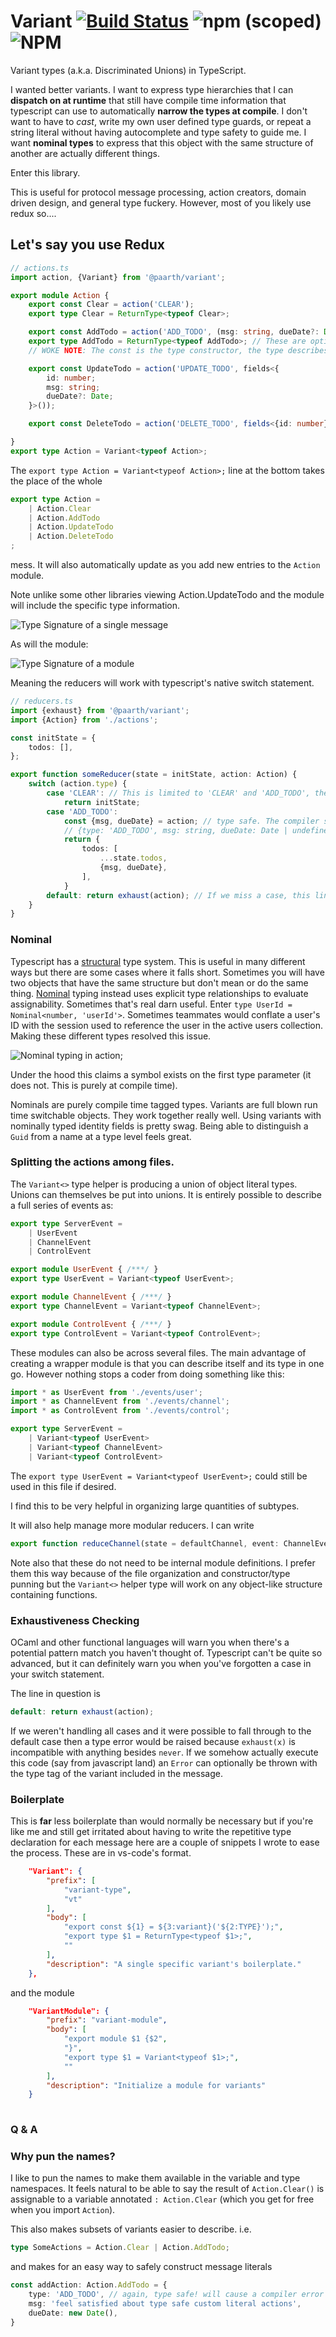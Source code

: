 # Variant [![Build Status](https://travis-ci.com/paarthenon/variant.svg?branch=master)](https://travis-ci.com/paarthenon/variant) ![npm (scoped)](https://img.shields.io/npm/v/@paarth/variant) ![NPM](https://img.shields.io/npm/l/@paarth/variant)
Variant types (a.k.a. Discriminated Unions) in TypeScript.

I wanted better variants. I want to express type hierarchies that I can **dispatch on at runtime** that still have compile time information that typescript can use to automatically **narrow the types at compile**. I don't want to have to *cast*, write my own user defined type guards, or repeat a string literal without having autocomplete and type safety to guide me. I want **nominal types** to express that this object with the same structure of another are actually different things.

Enter this library.

This is useful for protocol message processing, action creators, domain driven design, and general type fuckery. However, most of you likely use redux so....

## Let's say you use Redux

```typescript
// actions.ts
import action, {Variant} from '@paarth/variant';

export module Action {
    export const Clear = action('CLEAR');
    export type Clear = ReturnType<typeof Clear>; 

    export const AddTodo = action('ADD_TODO', (msg: string, dueDate?: Date) => ({msg, dueDate}));
    export type AddTodo = ReturnType<typeof AddTodo>; // These are optional but convenient. 
    // WOKE NOTE: The const is the type constructor, the type describes the generated object

    export const UpdateTodo = action('UPDATE_TODO', fields<{
        id: number;
        msg: string;
        dueDate?: Date;
    }>());

    export const DeleteTodo = action('DELETE_TODO', fields<{id: number}>({id: -1}))

}
export type Action = Variant<typeof Action>;
```
The `export type Action = Variant<typeof Action>;` line at the bottom takes the place of the whole
```typescript
export type Action =
    | Action.Clear
    | Action.AddTodo
    | Action.UpdateTodo
    | Action.DeleteTodo
;
```
mess. It will also automatically update as you add new entries to the `Action` module.

Note unlike some other libraries viewing Action.UpdateTodo and the module will include the specific type information. 

![Type Signature of a single message](docs/intellisense.png)

As will the module: 

![Type Signature of a module](docs/module_intellisense.png)

Meaning the reducers will work with typescript's native switch statement.


```typescript
// reducers.ts
import {exhaust} from '@paarth/variant';
import {Action} from './actions';

const initState = {
    todos: [],
};

export function someReducer(state = initState, action: Action) {
    switch (action.type) {
        case 'CLEAR': // This is limited to 'CLEAR' and 'ADD_TODO', the type tags in actions.
            return initState;
        case 'ADD_TODO':
            const {msg, dueDate} = action; // type safe. The compiler sees action as
            // {type: 'ADD_TODO', msg: string, dueDate: Date | undefined}
            return {
                todos: [
                    ...state.todos,
                    {msg, dueDate},
                ],
            }
        default: return exhaust(action); // If we miss a case, this line will error
    }
}
```

### Nominal

Typescript has a [structural](https://www.typescriptlang.org/docs/handbook/type-compatibility.html) type system. This is useful in many different ways but there are some cases where it falls short. Sometimes you will have two objects that have the same structure but don't mean or do the same thing. [Nominal](https://www.wikiwand.com/en/Nominal_type_system) typing instead uses explicit type relationships to evaluate assignability. Sometimes that's real darn useful. Enter `type UserId = Nominal<number, 'userId'>`. Sometimes teammates would conflate a user's ID with the session used to reference the user in the active users collection. Making these different types resolved this issue.

![Nominal typing in action](docs/nominal.png);

Under the hood this claims a symbol exists on the first type parameter (it does not. This is purely at compile time).

Nominals are purely compile time tagged types. Variants are full blown run time switchable objects. They work together really well. Using variants with nominally typed identity fields is pretty swag. Being able to distinguish a `Guid` from a name at a type level feels great.

### Splitting the actions among files.

The `Variant<>` type helper is producing a union of object literal types. Unions can themselves be put into unions. It is entirely possible to describe a full series of events as:

```typescript
export type ServerEvent =
    | UserEvent
    | ChannelEvent
    | ControlEvent

export module UserEvent { /***/ }
export type UserEvent = Variant<typeof UserEvent>;

export module ChannelEvent { /***/ }
export type ChannelEvent = Variant<typeof ChannelEvent>;

export module ControlEvent { /***/ }
export type ControlEvent = Variant<typeof ControlEvent>;
```

These modules can also be across several files. The main advantage of creating a wrapper module is that you can describe itself and its type in one go. However nothing stops a coder from doing something like this:

```typescript
import * as UserEvent from './events/user';
import * as ChannelEvent from './events/channel';
import * as ControlEvent from './events/control';

export type ServerEvent =
    | Variant<typeof UserEvent>
    | Variant<typeof ChannelEvent>
    | Variant<typeof ControlEvent>

```

The `export type UserEvent = Variant<typeof UserEvent>;` could still be used in this file if desired.

I find this to be very helpful in organizing large quantities of subtypes.

It will also help manage more modular reducers. I can write

```typescript
export function reduceChannel(state = defaultChannel, event: ChannelEvent): ChannelState { /***/ }
```

Note also that these do not need to be internal module definitions. I prefer them this way because of the file organization and constructor/type punning but the `Variant<>` helper type will work on any object-like structure containing functions. 

### Exhaustiveness Checking

OCaml and other functional languages will warn you when there's a potential pattern match you haven't thought of. Typescript can't be quite so advanced, but it can definitely warn you when you've forgotten a case in your switch statement.
 
The line in question is 
```typescript
default: return exhaust(action);
```
If we weren't handling all cases and it were possible to fall through to the default case then a type error would be raised because `exhaust(x)` is incompatible with anything besides `never`. If we somehow actually execute this code (say from javascript land) an `Error` can optionally be thrown with the type tag of the variant included in the message.


### Boilerplate

This is **far** less boilerplate than would normally be necessary but if you're like me and still get irritated about having to write the repetitive type declaration for each message here are a couple of snippets I wrote to ease the process. These are in vs-code's format.


```json
	"Variant": {
		"prefix": [
			"variant-type",
			"vt"
		],
		"body": [
			"export const ${1} = ${3:variant}('${2:TYPE}');",
			"export type $1 = ReturnType<typeof $1>;",
			""
		],
		"description": "A single specific variant's boilerplate."
    },
```

and the module

```json
	"VariantModule": {
		"prefix": "variant-module",
		"body": [
			"export module $1 {$2",
			"}",
			"export type $1 = Variant<typeof $1>;",
			""
		],
		"description": "Initialize a module for variants"
    }
    
```

### Q & A

### Why pun the names?

I like to pun the names to make them available in the variable and type namespaces. It feels natural to be able to say the result of `Action.Clear()` is assignable to a variable annotated `: Action.Clear` (which you get for free when you import `Action`). 

This also makes subsets of variants easier to describe. i.e. 
```typescript
type SomeActions = Action.Clear | Action.AddTodo;
```
and makes for an easy way to safely construct message literals

```typescript
const addAction: Action.AddTodo = {
    type: 'ADD_TODO', // again, type safe! will cause a compiler error if anything else is used.
    msg: 'feel satisfied about type safe custom literal actions',
    dueDate: new Date(),
}
```

